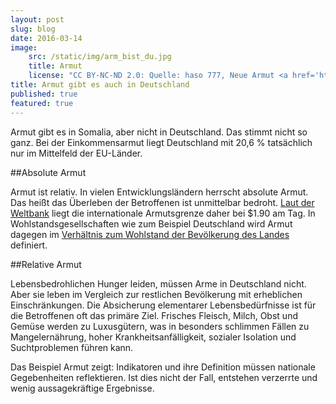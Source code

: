 ```yaml
---
layout: post
slug: blog
date: 2016-03-14
image: 
    src: /static/img/arm_bist_du.jpg
    title: Armut
    license: "CC BY-NC-ND 2.0: Quelle: haso 777, Neue Armut <a href='https://www.flickr.com/photos/haso/453827636/in/photolist-G6Z9q-6Pyo1V-NGheF-saQzsP-bvKkZ3-6diWZZ-PhXgo-8BqQa2-4LBBng-gouSTG-6exHs7-2iAnG1-6PCuSy-6PCuqo-6exHiJ-PRdd3-6PC1HV-ajncTV-gouM6t-neZP41-nEV3b6-DxxseR-ajq15h-ajq13Y-gouXNw-76D5Jo-8zPnQ-fsWzpG-4atAnT-G9R63-kt2xme-Du3iE6-dZgiSG-NNQTr-ajncT8-ajncUz-amBYmE-ajncSi-DFNMcr-5HCiLJ-8BqQcP-amBY1E-8BtWEq-ajq14N-9qR4pW-isPv2L-3y6F8b-PzX12-9qNx2T-ajncP2'>Flickr</a>"
title: Armut gibt es auch in Deutschland
published: true
featured: true
---
```

Armut gibt es in Somalia, aber nicht in Deutschland. Das stimmt nicht so ganz. Bei der Einkommensarmut liegt Deutschland mit 20,6 % tatsächlich nur im Mittelfeld der EU-Länder.

##Absolute Armut

Armut ist relativ. In vielen Entwicklungsländern herrscht absolute Armut. Das heißt das Überleben der Betroffenen ist unmittelbar bedroht. [Laut der Weltbank](http://blogs.worldbank.org/developmenttalk/international-poverty-line-has-just-been-raised-190-day-global-poverty-basically-unchanged-how-even) liegt die internationale Armutsgrenze daher bei $1.90 am Tag. In Wohlstandsgesellschaften wie zum Beispiel Deutschland wird Armut dagegen im [Verhältnis zum Wohlstand der Bevölkerung des Landes](http://www.tafel.de/die-tafeln/zahlen-fakten/armut-in-deutschland.html) definiert.
 
##Relative Armut 

Lebensbedrohlichen Hunger leiden, müssen Arme in Deutschland nicht. Aber sie leben im Vergleich zur restlichen Bevölkerung mit erheblichen Einschränkungen. Die Absicherung elementarer Lebensbedürfnisse ist für die Betroffenen oft das primäre Ziel. Frisches Fleisch, Milch, Obst und Gemüse werden zu Luxusgütern, was in besonders schlimmen Fällen zu Mangelernährung, hoher Krankheitsanfälligkeit, sozialer Isolation und Suchtproblemen führen kann.
 
Das Beispiel Armut zeigt: Indikatoren und ihre Definition müssen nationale Gegebenheiten reflektieren. Ist dies nicht der Fall, entstehen verzerrte und wenig aussagekräftige Ergebnisse.
